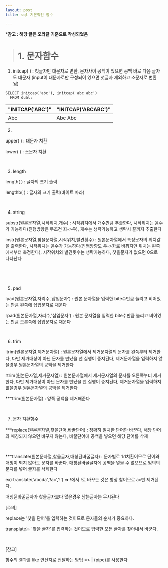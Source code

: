 ```yaml
---
layout: post
title: sql 기본적인 함수

---
```

***참고 : 해당 글은 오라클 기준으로 작성되었음**  


># 1. 문자함수

1) initcap( ) : 첫글자만 대문자로 변환, 문자사이 공백이 있으면 공백 바로 다음 글자도 대문자 (input이 대문자로만 구성되어 있으면 첫글자 제외하고 소문자로 변환 됨)


```
SELECT initcap('abc'), initcap('abc abc')
  FROM dual;
```

| "INITCAP('ABC')" |	"INITCAP('ABCABC')" |
| --- | ----- |
| Abc |	Abc Abc |

2) 

upper( ) : 대문자 치환

lower( ) : 소문자 치환

​

3) length

length( ) : 글자의 크기 출력

lengthb( ) : 글자의 크기 출력(바이트 따라)

​

4) string

substr(원본문자열,시작위치,개수) : 시작위치에서 개수만큼 추출한다, 시작위치는 음수가 가능하다(진행방향은 무조건 좌->우), 개수는 생략가능하고 생략시 끝까지 추출한다


instr(원본문자열,찾을문자열,시작위치,발견횟수) : 원본문자열에서 특정문자의 위치값을 출력한다, 시작위치는 음수가 가능하다(진행방향도 우->좌로 바뀌지만 위치는 왼쪽에서부터 측정한다), 시작위치와 발견횟수는 생략가능하다, 찾을문자가 없으면 0으로 나타난다


​

​

5) pad

lpad(원본문자열,자리수,'삽입문자') : 원본 문자열을 입력한 bite수만큼 늘리고 비어있는 만큼 왼쪽에 삽입문자로 채운다

rpad(원본문자열,자리수,'삽입문자') : 원본 문자열을 입력한 bite수만큼 늘리고 비어있는 만큼 오른쪽에 삽입문자로 채운다


​

6) trim

ltrim(원본문자열,제거문자열) : 원본문자열에서 제거문자열의 문자를 왼쪽부터 제거한다, 다만 제거대상이 아닌 문자를 만났을 땐 실행이 중지된다, 제거문자열을 입력하지 않을경우 원본문자열의 공백을 제거한다

rtrim(원본문자열,제거문자열) : 원본문자열에서 제거문자열의 문자를 오른쪽부터 제거한다, 다만 제거대상이 아닌 문자를 만났을 땐 실행이 중지된다, 제거문자열을 입력하지 않을경우 원본문자열의 공백을 제거한다

***trim(원본문자열) : 양쪽 공백을 제거해준다


​

7) 문자 치환함수

***replace(원본문자열,찾을단어,바꿀단어) : 정확히 일치한 단어만 바꾼다, 해당 단어와 매칭되지 않으면 바꾸지 않는다, 바꿀단어에 공백을 넣으면 해당 단어를 삭제


​

***translate(원본문자열,찾을글자,매칭된바꿀글자) : 문자별로 1:1치환이므로 단어와 매칭이 되지 않아도 문자를 바꾼다.  매칭된바꿀글자에 공백을 넣을 수 없으므로 임의의 문자를 넣어 글자를 삭제한다 

ex) translate('abcda','!ac','!') => !에서 !로 바꾸는 것은 항상 참이므로 ac만 제거된다, 

매칭된바꿀글자가 찾을글자보다 많은경우 남는글자는 무시된다


[주의]

replace는 '찾을 단어'를 입력하는 것이므로 문자들의 순서가 중요하다.

transplate는 '찾을 글자'를 입력하는 것이므로 입력한 모든 글자를 찾아내서 바꾼다.

​

[참고]

함수의 결과를 like 연산자로 전달하는 방법 => | (pipe)를 사용한다

